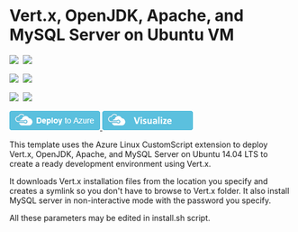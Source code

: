 # Vert.x, OpenJDK, Apache, and MySQL Server on Ubuntu VM

<IMG SRC="https://azbotstorage.blob.core.windows.net/badges/vertx-openjdk-apache-mysql-on-ubuntu/PublicLastTestDate.svg" />&nbsp;
<IMG SRC="https://azbotstorage.blob.core.windows.net/badges/vertx-openjdk-apache-mysql-on-ubuntu/PublicDeployment.svg" />&nbsp;

<IMG SRC="https://azbotstorage.blob.core.windows.net/badges/vertx-openjdk-apache-mysql-on-ubuntu/FairfaxLastTestDate.svg" />&nbsp;
<IMG SRC="https://azbotstorage.blob.core.windows.net/badges/vertx-openjdk-apache-mysql-on-ubuntu/FairfaxDeployment.svg" />&nbsp;

<IMG SRC="https://azbotstorage.blob.core.windows.net/badges/vertx-openjdk-apache-mysql-on-ubuntu/BestPracticeResult.svg" />&nbsp;
<IMG SRC="https://azbotstorage.blob.core.windows.net/badges/vertx-openjdk-apache-mysql-on-ubuntu/CredScanResult.svg" />&nbsp;

<a href="https://portal.azure.com/#create/Microsoft.Template/uri/https%3A%2F%2Fraw.githubusercontent.com%2FAzure%2Fazure-quickstart-templates%2Fmaster%2Fvertx-openjdk-apache-mysql-on-ubuntu%2Fazuredeploy.json" target="_blank">
    <img src="https://raw.githubusercontent.com/Azure/azure-quickstart-templates/master/1-CONTRIBUTION-GUIDE/images/deploytoazure.png"/>
</a>
<a href="http://armviz.io/#/?load=https%3A%2F%2Fraw.githubusercontent.com%2FAzure%2Fazure-quickstart-templates%2Fmaster%2Fvertx-openjdk-apache-mysql-on-ubuntu%2Fazuredeploy.json" target="_blank">
    <img src="https://raw.githubusercontent.com/Azure/azure-quickstart-templates/master/1-CONTRIBUTION-GUIDE/images/visualizebutton.png"/>
</a>

This template uses the Azure Linux CustomScript extension to deploy Vert.x, OpenJDK, Apache, and MySQL Server on Ubuntu 14.04 LTS to create a ready development environment using Vert.x.

It downloads Vert.x installation files from the location you specify and creates a symlink so you don't have to browse to Vert.x folder. It also install MySQL server in non-interactive mode with the password you specify.

All these parameters may be edited in install.sh script.
